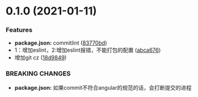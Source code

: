 # 0.1.0 (2021-01-11)


### Features

* **package.json:** commitlint ([83770bd](https://github.com/hefansuper/fa-cli/commit/83770bdc84b5a36a3acbe1c9ace713859af0d48c))
* 1：增加eslint，2:增加eslint报错，不能打包的配置 ([abca676](https://github.com/hefansuper/fa-cli/commit/abca6768b193f677bf97b53d246531e054d636ff))
* 增加git cz ([18d9849](https://github.com/hefansuper/fa-cli/commit/18d984965e50c4edeb073cf1f290ca3d71aaabee))


### BREAKING CHANGES

* **package.json:** 如果commit不符合angular的规范的话，会打断提交的进程



